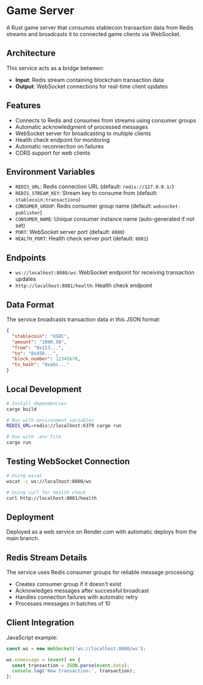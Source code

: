 # Game Server

A Rust game server that consumes stablecoin transaction data from Redis streams and broadcasts it to connected game clients via WebSocket.

## Architecture

This service acts as a bridge between:
- **Input**: Redis stream containing blockchain transaction data
- **Output**: WebSocket connections for real-time client updates

## Features

- Connects to Redis and consumes from streams using consumer groups
- Automatic acknowledgment of processed messages
- WebSocket server for broadcasting to multiple clients
- Health check endpoint for monitoring
- Automatic reconnection on failures
- CORS support for web clients

## Environment Variables

- `REDIS_URL`: Redis connection URL (default: `redis://127.0.0.1/`)
- `REDIS_STREAM_KEY`: Stream key to consume from (default: `stablecoin:transactions`)
- `CONSUMER_GROUP`: Redis consumer group name (default: `websocket-publisher`)
- `CONSUMER_NAME`: Unique consumer instance name (auto-generated if not set)
- `PORT`: WebSocket server port (default: `8080`)
- `HEALTH_PORT`: Health check server port (default: `8081`)

## Endpoints

- `ws://localhost:8080/ws`: WebSocket endpoint for receiving transaction updates
- `http://localhost:8081/health`: Health check endpoint

## Data Format

The service broadcasts transaction data in this JSON format:
```json
{
  "stablecoin": "USDC",
  "amount": "1000.50",
  "from": "0x123...",
  "to": "0x456...",
  "block_number": 12345678,
  "tx_hash": "0xabc..."
}
```

## Local Development

```bash
# Install dependencies
cargo build

# Run with environment variables
REDIS_URL=redis://localhost:6379 cargo run

# Run with .env file
cargo run
```

## Testing WebSocket Connection

```bash
# Using wscat
wscat -c ws://localhost:8080/ws

# Using curl for health check
curl http://localhost:8081/health
```

## Deployment

Deployed as a web service on Render.com with automatic deploys from the main branch.

## Redis Stream Details

The service uses Redis consumer groups for reliable message processing:
- Creates consumer group if it doesn't exist
- Acknowledges messages after successful broadcast
- Handles connection failures with automatic retry
- Processes messages in batches of 10

## Client Integration

JavaScript example:
```javascript
const ws = new WebSocket('ws://localhost:8080/ws');

ws.onmessage = (event) => {
  const transaction = JSON.parse(event.data);
  console.log('New transaction:', transaction);
};
```